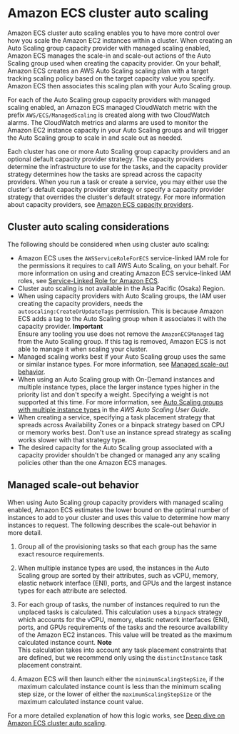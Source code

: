 # Amazon ECS cluster auto scaling<a name="cluster-auto-scaling"></a>

Amazon ECS cluster auto scaling enables you to have more control over how you scale the Amazon EC2 instances within a cluster\. When creating an Auto Scaling group capacity provider with managed scaling enabled, Amazon ECS manages the scale\-in and scale\-out actions of the Auto Scaling group used when creating the capacity provider\. On your behalf, Amazon ECS creates an AWS Auto Scaling scaling plan with a target tracking scaling policy based on the target capacity value you specify\. Amazon ECS then associates this scaling plan with your Auto Scaling group\.

For each of the Auto Scaling group capacity providers with managed scaling enabled, an Amazon ECS managed CloudWatch metric with the prefix `AWS/ECS/ManagedScaling` is created along with two CloudWatch alarms\. The CloudWatch metrics and alarms are used to monitor the Amazon EC2 instance capacity in your Auto Scaling groups and will trigger the Auto Scaling group to scale in and scale out as needed\.

Each cluster has one or more Auto Scaling group capacity providers and an optional default capacity provider strategy\. The capacity providers determine the infrastructure to use for the tasks, and the capacity provider strategy determines how the tasks are spread across the capacity providers\. When you run a task or create a service, you may either use the cluster's default capacity provider strategy or specify a capacity provider strategy that overrides the cluster's default strategy\. For more information about capacity providers, see [Amazon ECS capacity providers](cluster-capacity-providers.md)\.

## Cluster auto scaling considerations<a name="cluster-auto-scaling-considerations"></a>

The following should be considered when using cluster auto scaling:
+ Amazon ECS uses the `AWSServiceRoleForECS` service\-linked IAM role for the permissions it requires to call AWS Auto Scaling, on your behalf\. For more information on using and creating Amazon ECS service\-linked IAM roles, see [Service\-Linked Role for Amazon ECS](using-service-linked-roles.md)\.
+ Cluster auto scaling is not available in the Asia Pacific \(Osaka\) Region\.
+ When using capacity providers with Auto Scaling groups, the IAM user creating the capacity providers, needs the `autoscaling:CreateOrUpdateTags` permission\. This is because Amazon ECS adds a tag to the Auto Scaling group when it associates it with the capacity provider\.
**Important**  
Ensure any tooling you use does not remove the `AmazonECSManaged` tag from the Auto Scaling group\. If this tag is removed, Amazon ECS is not able to manage it when scaling your cluster\.
+ Managed scaling works best if your Auto Scaling group uses the same or similar instance types\. For more information, see [Managed scale\-out behavior](#managed-scaling-scaleout)\.
+ When using an Auto Scaling group with On\-Demand instances and multiple instance types, place the larger instance types higher in the priority list and don't specify a weight\. Specifying a weight is not supported at this time\. For more information, see [Auto Scaling groups with multiple instance types](https://docs.aws.amazon.com/autoscaling/ec2/userguide/asg-purchase-options.html) in the *AWS Auto Scaling User Guide*\.
+ When creating a service, specifying a task placement strategy that spreads across Availability Zones or a binpack strategy based on CPU or memory works best\. Don't use an instance spread strategy as scaling works slower with that strategy type\.
+ The desired capacity for the Auto Scaling group associated with a capacity provider shouldn't be changed or managed any any scaling policies other than the one Amazon ECS manages\.

## Managed scale\-out behavior<a name="managed-scaling-scaleout"></a>

When using Auto Scaling group capacity providers with managed scaling enabled, Amazon ECS estimates the lower bound on the optimal number of instances to add to your cluster and uses this value to determine how many instances to request\. The following describes the scale\-out behavior in more detail\.

1. Group all of the provisioning tasks so that each group has the same exact resource requirements\.

1. When multiple instance types are used, the instances in the Auto Scaling group are sorted by their attributes, such as vCPU, memory, elastic network interface \(ENI\), ports, and GPUs and the largest instance types for each attribute are selected\.

1. For each group of tasks, the number of instances required to run the unplaced tasks is calculated\. This calculation uses a `binpack` strategy which accounts for the vCPU, memory, elastic network interfaces \(ENI\), ports, and GPUs requirements of the tasks and the resource availability of the Amazon EC2 instances\. This value will be treated as the maximum calculated instance count\.
**Note**  
This calculation takes into account any task placement constraints that are defined, but we recommend only using the `distinctInstance` task placement constraint\.

1. Amazon ECS will then launch either the `minimumScalingStepSize`, if the maximum calculated instance count is less than the minimum scaling step size, or the lower of either the `maximumScalingStepSize` or the maximum calculated instance count value\.

For a more detailed explanation of how this logic works, see [Deep dive on Amazon ECS cluster auto scaling](https://aws.amazon.com/blogs/containers/deep-dive-on-amazon-ecs-cluster-auto-scaling/)\.